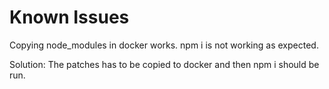 # Known Issues
Copying node_modules in docker works.  npm i is not working as expected.

Solution:
The patches has to be copied to docker and then npm i should be run.